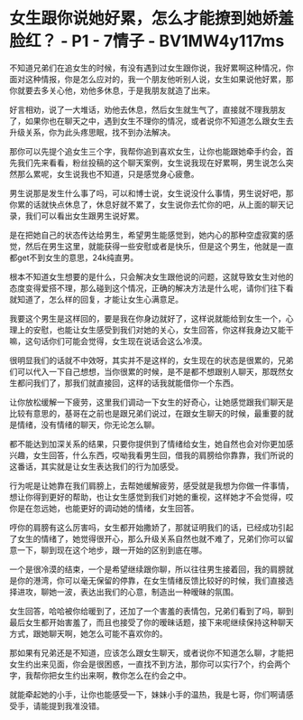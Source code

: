 # 女生跟你说她好累，怎么才能撩到她娇羞脸红？ - P1 - 7情子 - BV1MW4y117ms

不知道兄弟们在追女生的时候，有没有遇到过女生跟你说，我好累啊这种情况，你面对这种情报，你是怎么应对的，我一个朋友他听别人说，女生如果说他好累，那你就要去多关心他，劝他多休息，于是我朋友就造了出来。

好言相劝，说了一大堆话，劝他去休息，然后女生就生气了，直接就不理我朋友了，如果你也在聊天之中，遇到女生不理你的情况，或者说你不知道怎么跟女生去升级关系，你为此头疼思眠，找不到办法解决。

那你可以先提个追女生三个字，我帮你追到喜欢女生，让你也能跟她牵手约会，首先我们先来看看，粉丝投稿的这个聊天案例，女生说我现在好累啊，男生说怎么突然那么累呢，女生说我也不知道，只是感觉身心疲惫。

男生说那是发生什么事了吗，可以和博士说，女生说没什么事情，男生说好吧，那你累的话就快点休息了，休息好就不累了，女生说你去忙你的吧，从上面的聊天记录，我们可以看出女生跟男生说好累。

是在把她自己的状态传达给男生，希望男生能感觉到，她内心的那种空虚寂寞的感觉，然后在男生这里，就能获得一些安慰或者是快乐，但是这个男生，他就是一直都get不到女生的意思，24k纯直男。

根本不知道女生想要的是什么，只会解决女生跟他说的问题，这就导致女生对他的态度变得爱搭不理，那么碰到这个情况，正确的解决方法是什么呢，请你们往下看就知道了，怎么样的回复，才能让女生心满意足。

我要这个男生是这样回的，要是我在你身边就好了，这样说就能给到女生一个，心理上的安慰，也能让女生感受到我们对她的关心，女生回答，你这样我身边又能干嘛，这句话你们可能会觉得，女生现在说话会这么冷漠。

很明显我们的话就不中效呀，其实并不是这样的，女生现在的状态是很累的，兄弟们可以代入一下自己想想，当你很累的时候，是不是都不想跟别人聊天，那既然女生都问我们了，那我们就直接回，这样的话我就能借你一个东西。

让你放松缓解一下疲劳，这里我们调动一下女生的好奇心，让她感觉跟我们聊天是比较有意思的，基哥在之前也是跟兄弟们说过，在跟女生聊天的时候，最重要的就是情绪，没有情绪的聊天，你无论怎么聊。

都不能达到加深关系的结果，只要你提供到了情绪给女生，她自然也会对你更加感兴趣，女生回答，什么东西，哎呦我看男生回，借我的肩膀给你靠靠，我们所说的这番话，其实就是让女生表达我们的行为加感受。

行为呢是让她靠在我们肩膀上，去帮她缓解疲劳，感受就是我想为你做一件事情，想让你得到更好的帮助，也让女生感觉到我们对她的重视，这样她才不会觉得，哎你是在忽远她，也能更好的调动她的情绪，女生回答。

哼你的肩膀有这么厉害吗，女生都开始撒娇了，那就证明我们的话，已经成功引起了女生的情绪了，她觉得很开心，那么升级关系自然也就不难了，兄弟们你可以留意一下，聊到现在这个地步，跟一开始的区别到底在哪。

一个是很冷漠的结束，一个是希望继续跟你聊，所以往往男生接着回，我的肩膀就是你的港湾，你可以毫无保留的停靠，在女生情绪反馈比较好的时候，我们直接选择进攻，聊她一波，表达出我们的心意，制造出一种暧昧的氛围。

女生回答，哈哈被你给暖到了，还加了一个害羞的表情包，兄弟们看到了吗，聊到最后女生都开始害羞了，而且也接受了你的暧昧话题，接下来呢继续保持这种聊天方式，跟她聊天啊，她怎么可能不喜欢你的。

那如果有兄弟还是不知道，应该怎么跟女生聊天，或者说你不知道怎么聊，才能把女生约出来见面，你会是很困惑，一直找不到方法，那你可以实行7个，约会两个字，我帮你把女生约出来啊，教你怎么在约会之中。

就能牵起她的小手，让你也能感受一下，妹妹小手的温热，我是七哥，你们啊请感受手，请能提到我准没错。